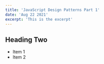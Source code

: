 ```yaml
---
title: 'JavaScript Design Patterns Part 1'
date: 'Aug 22 2021'
excerpt: 'This is the excerpt'
---
```


## Heading Two

- Item 1
- Item 2
